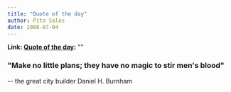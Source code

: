 ```yaml
---
title: "Quote of the day"
author: Pito Salas
date: 2008-07-04
---
```


**Link: [Quote of the day](None):** ""



### "Make no little plans; they have no magic to stir men's blood"

-- the great city builder Daniel H. Burnham


